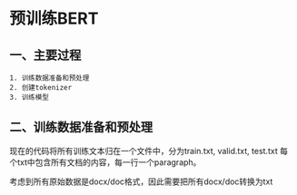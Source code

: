 # 预训练BERT
## 一、主要过程
    1. 训练数据准备和预处理
    2. 创建tokenizer
    3. 训练模型

## 二、训练数据准备和预处理

现在的代码将所有训练文本归在一个文件中，分为train.txt, valid.txt, test.txt
每个txt中包含所有文档的内容，每一行一个paragraph。

考虑到所有原始数据是docx/doc格式，因此需要把所有docx/doc转换为txt
